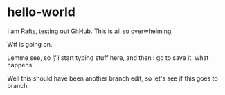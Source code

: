 # hello-world
I am Rafts, testing out GitHub. This is all so overwhelming.

Wtf is going on.


Lemme see, so *if* i start typing stuff here, and then I go to save it. what happens.


Well this should have been another branch edit, so let's see if this goes to branch.
